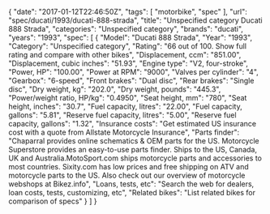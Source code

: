 {
    "date": "2017-01-12T22:46:50Z",
    "tags": [
        "motorbike",
        "spec"
    ],
    "url": "spec\/ducati\/1993\/ducati-888-strada",
    "title": "Unspecified category Ducati 888 Strada",
    "categories": "Unspecified category",
    "brands": "ducati",
    "years": "1993",
    "spec": [
        {
            "Model": "Ducati 888 Strada",
            "Year": "1993",
            "Category": "Unspecified category",
            "Rating": "66 out of 100. Show full rating and compare with other bikes",
            "Displacement, ccm": "851.00",
            "Displacement, cubic inches": "51.93",
            "Engine type": "V2, four-stroke",
            "Power, HP": "100.00",
            "Power at RPM": "9000",
            "Valves per cylinder": "4",
            "Gearbox": "6-speed",
            "Front brakes": "Dual disc",
            "Rear brakes": "Single disc",
            "Dry weight, kg": "202.0",
            "Dry weight, pounds": "445.3",
            "Power\/weight ratio, HP\/kg": "0.4950",
            "Seat height, mm": "780",
            "Seat height, inches": "30.7",
            "Fuel capacity, litres": "22.00",
            "Fuel capacity, gallons": "5.81",
            "Reserve fuel capacity, litres": "5.00",
            "Reserve fuel capacity, gallons": "1.32",
            "Insurance costs": "Get estimated US insurance cost with a quote from Allstate Motorcycle Insurance",
            "Parts finder": "Chaparral provides online schematics & OEM parts for the US.   Motorcycle Superstore provides an easy-to-use parts finder. Ships to the US, Canada, UK and Australia.MotoSport.com ships motorcycle parts and accessories to most countries.    Sixity.com has low prices and free shipping on ATV and motorcycle parts to the US. Also check out our overview of motorcycle webshops at Bikez.info",
            "Loans, tests, etc": "Search the web for dealers, loan costs, tests, customizing, etc",
            "Related bikes": "List related bikes for comparison of specs"
        }
    ]
}
